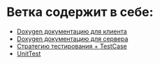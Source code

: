 
# Ветка содержит в себе:
*  [Doxygen документацию для клиента](./client_doxygen/index.html)
*  [Doxygen документацию для сервера](./server_doxygen)
*  [Стратегию тестирования + TestCase](./testcase)
*  [UnitTest](./UnitTest)
